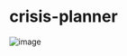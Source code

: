 # crisis-planner

![image](https://github.com/user-attachments/assets/d901b5ae-6942-4ae4-8a5f-f95930d69f2f)
